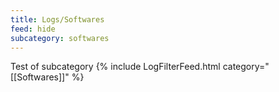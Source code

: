 ```yaml
---
title: Logs/Softwares
feed: hide
subcategory: softwares
---
```

Test of subcategory
{% include LogFilterFeed.html category="[[Softwares]]" %}